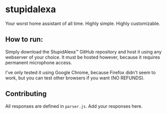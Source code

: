 # stupidalexa
Your worst home assistant of all time. Highly simple. Highly customizable.

## How to run:
Simply download the StupidAlexa™ GitHub repository and host it using any webserver of your choice. It must be hosted however, because it requires permanent microphone access.

I've only tested it using Google Chrome, because Firefox didn't seem to work, but you can test other browsers if you want (NO REFUNDS).

## Contributing
All responses are defined in `parser.js`. Add your responses here.

